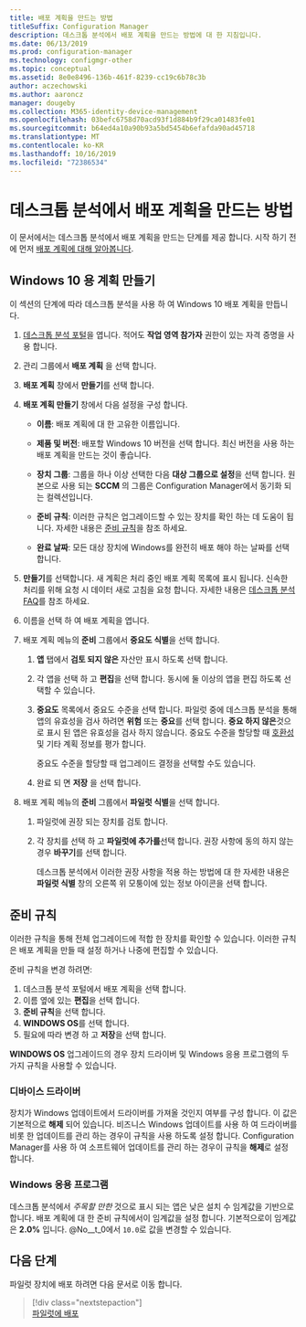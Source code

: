 ```yaml
---
title: 배포 계획을 만드는 방법
titleSuffix: Configuration Manager
description: 데스크톱 분석에서 배포 계획을 만드는 방법에 대 한 지침입니다.
ms.date: 06/13/2019
ms.prod: configuration-manager
ms.technology: configmgr-other
ms.topic: conceptual
ms.assetid: 8e0e8496-136b-461f-8239-cc19c6b78c3b
author: aczechowski
ms.author: aaroncz
manager: dougeby
ms.collection: M365-identity-device-management
ms.openlocfilehash: 03befc6758d70acd93f1d884b9f29ca01483fe01
ms.sourcegitcommit: b64ed4a10a90b93a5bd5454b6efafda90ad45718
ms.translationtype: MT
ms.contentlocale: ko-KR
ms.lasthandoff: 10/16/2019
ms.locfileid: "72386534"
---
```

# <a name="how-to-create-deployment-plans-in-desktop-analytics"></a>데스크톱 분석에서 배포 계획을 만드는 방법

이 문서에서는 데스크톱 분석에서 배포 계획을 만드는 단계를 제공 합니다. 시작 하기 전에 먼저 [배포 계획에 대해 알아봅니다](/sccm/desktop-analytics/about-deployment-plans).

## <a name="create-a-plan-for-windows-10"></a>Windows 10 용 계획 만들기

이 섹션의 단계에 따라 데스크톱 분석을 사용 하 여 Windows 10 배포 계획을 만듭니다.

1. [데스크톱 분석 포털](https://aka.ms/desktopanalytics)을 엽니다. 적어도 **작업 영역 참가자** 권한이 있는 자격 증명을 사용 합니다.  

2. 관리 그룹에서 **배포 계획** 을 선택 합니다.  

3. **배포 계획** 창에서 **만들기**를 선택 합니다.  

4. **배포 계획 만들기** 창에서 다음 설정을 구성 합니다.  

    - **이름**: 배포 계획에 대 한 고유한 이름입니다.  

    - **제품 및 버전**: 배포할 Windows 10 버전을 선택 합니다. 최신 버전을 사용 하는 배포 계획을 만드는 것이 좋습니다.  

    - **장치 그룹**: 그룹을 하나 이상 선택한 다음 **대상 그룹으로 설정**을 선택 합니다. 원본으로 사용 되는 **SCCM** 의 그룹은 Configuration Manager에서 동기화 되는 컬렉션입니다.  

    - **준비 규칙**: 이러한 규칙은 업그레이드할 수 있는 장치를 확인 하는 데 도움이 됩니다. 자세한 내용은 [준비 규칙](#readiness-rules)을 참조 하세요.  

    - **완료 날짜**: 모든 대상 장치에 Windows를 완전히 배포 해야 하는 날짜를 선택 합니다.  

5. **만들기**를 선택합니다. 새 계획은 처리 중인 배포 계획 목록에 표시 됩니다. 신속한 처리를 위해 요청 시 데이터 새로 고침을 요청 합니다. 자세한 내용은 [데스크톱 분석 FAQ](/sccm/desktop-analytics/faq##can-i-reduce-the-amount-of-time-it-takes-for-data-to-refresh-in-my-desktop-analytics-portal)를 참조 하세요.  

6. 이름을 선택 하 여 배포 계획을 엽니다.  

7. 배포 계획 메뉴의 **준비** 그룹에서 **중요도 식별**을 선택 합니다.  

    1. **앱** 탭에서 **검토 되지 않은** 자산만 표시 하도록 선택 합니다.  

    2. 각 앱을 선택 하 고 **편집**을 선택 합니다. 동시에 둘 이상의 앱을 편집 하도록 선택할 수 있습니다.  

    3. **중요도** 목록에서 중요도 수준을 선택 합니다. 파일럿 중에 데스크톱 분석을 통해 앱의 유효성을 검사 하려면 **위험** 또는 **중요**를 선택 합니다. **중요 하지 않은**것으로 표시 된 앱은 유효성을 검사 하지 않습니다. 중요도 수준을 할당할 때 [호환성](/sccm/desktop-analytics/compat-assessment) 및 기타 계획 정보를 평가 합니다.  

        중요도 수준을 할당할 때 업그레이드 결정을 선택할 수도 있습니다.  

    4. 완료 되 면 **저장** 을 선택 합니다.  

8. 배포 계획 메뉴의 **준비** 그룹에서 **파일럿 식별**을 선택 합니다.  

    1. 파일럿에 권장 되는 장치를 검토 합니다.  

    2. 각 장치를 선택 하 고 **파일럿에 추가를**선택 합니다. 권장 사항에 동의 하지 않는 경우 **바꾸기**를 선택 합니다.  

        데스크톱 분석에서 이러한 권장 사항을 적용 하는 방법에 대 한 자세한 내용은 **파일럿 식별** 창의 오른쪽 위 모퉁이에 있는 정보 아이콘을 선택 합니다.

## <a name="readiness-rules"></a>준비 규칙

이러한 규칙을 통해 전체 업그레이드에 적합 한 장치를 확인할 수 있습니다. 이러한 규칙은 배포 계획을 만들 때 설정 하거나 나중에 편집할 수 있습니다.

준비 규칙을 변경 하려면:

1. 데스크톱 분석 포털에서 배포 계획을 선택 합니다.
1. 이름 옆에 있는 **편집**을 선택 합니다.
1. **준비 규칙**을 선택 합니다.
1. **WINDOWS OS**를 선택 합니다.
1. 필요에 따라 변경 하 고 **저장**을 선택 합니다.

**WINDOWS OS** 업그레이드의 경우 장치 드라이버 및 Windows 응용 프로그램의 두 가지 규칙을 사용할 수 있습니다.

### <a name="device-drivers"></a>디바이스 드라이버

장치가 Windows 업데이트에서 드라이버를 가져올 것인지 여부를 구성 합니다. 이 값은 기본적으로 **해제** 되어 있습니다. 비즈니스 Windows 업데이트를 사용 하 여 드라이버를 비롯 한 업데이트를 관리 하는 경우이 규칙을 사용 하도록 설정 합니다. Configuration Manager를 사용 하 여 소프트웨어 업데이트를 관리 하는 경우이 규칙을 **해제**로 설정 합니다.

### <a name="windows-applications"></a>Windows 응용 프로그램

데스크톱 분석에서 *주목할 만한* 것으로 표시 되는 앱은 낮은 설치 수 임계값을 기반으로 합니다. 배포 계획에 대 한 준비 규칙에서이 임계값을 설정 합니다. 기본적으로이 임계값은 **2.0%** 입니다. @No__t_0에서 `10.0`로 값을 변경할 수 있습니다.


## <a name="next-steps"></a>다음 단계

파일럿 장치에 배포 하려면 다음 문서로 이동 합니다.
> [!div class="nextstepaction"]  
> [파일럿에 배포](/sccm/desktop-analytics/deploy-pilot)  
